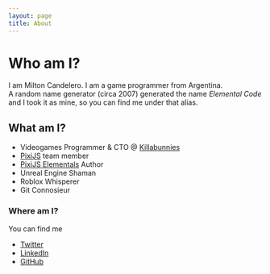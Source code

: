 ```yaml
---
layout: page
title: About
---
```

# Who am I?
I am Milton Candelero. I am a game programmer from Argentina.  
A random name generator (circa 2007) generated the name *Elemental Code* and I took it as mine, so you can find me under that alias.

## What am I?

- Videogames Programmer & CTO @ [Killabunnies](https://killabunnies.com.ar)
- [PixiJS](https://pixijs.com/) team member
- [PixiJS Elementals](http://pixijselementals.com/) Author
- Unreal Engine Shaman
- Roblox Whisperer
- Git Connosieur

### Where am I?
You can find me  
- [Twitter](https://twitter.com/MiltonCandelero)
- [LinkedIn](https://www.linkedin.com/in/miltoncandelero/)
- [GitHub](https://github.com/miltoncandelero)